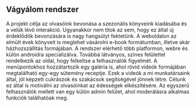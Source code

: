 ## Vágyálom rendszer
A projekt célja az olvasóink bevonása a szezonális könyveink kiadásába és a velük lévő interakció. Ugyanakkor nem titok az sem, hogy ez által új érdeklődök bevonzására is nagy hangsúlyt fektetünk. A weboldalon az elmúlt évek könyveit is meglehet vásárolni e-book formátumban, illetve akár házhozszállítás formájában. A rendszer elérhető több platformon, webre és külön androidra specializálva. Továbbá látványos, színes felülettel rendelkezik az oldal, hogy felkeltse a felhasználók figyelmét. A menüpontokhoz hozzátartozik egy galéria is, ahol rövid videók formájában megtalálható egy-egy sütemény receptje. Ezek a videók a mi munkatársaink által, jól képzett cukrászok és szakácsok segítségével jönnek létre. Célunk ez által is motiválni az olvasóinkat az édességek elkészítésére. Az egyszerű felhasználók mellett van egy külön admin felület, ahol moderálásra alkalmas funkciók találhatóak meg. 